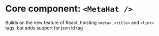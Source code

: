 # Core component: `<MetaHat />`

Builds on the new feature of React, hoisting `<meta>`, `<title>` and `<link>` tags, but adds support for json ld tag